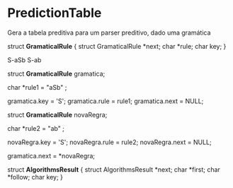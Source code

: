 # PredictionTable
Gera a tabela preditiva para um parser preditivo, dado uma gramática

struct **GramaticalRule**
{
  struct GramaticalRule *next;
  char *rule;
  char key;
}

S-aSb
S-ab

struct **GramaticalRule** gramatica;

char *rule1 = "aSb" ;

gramatica.key = 'S';
gramatica.rule = rule1;
gramatica.next = NULL;

struct **GramaticalRule** novaRegra;

char *rule2 = "ab" ;

novaRegra.key = 'S';
novaRegra.rule = rule2;
novaRegra.next = NULL;

gramatica.next = *novaRegra;


struct **AlgorithmsResult**
{
	struct AlgorithmsResult *next;
	char *first;
	char *follow;
	char key;
}
